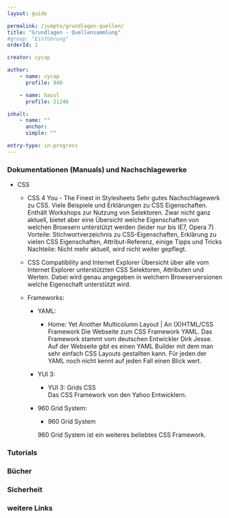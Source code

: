 ```yaml
---
layout: guide

permalink: /jumpto/grundlagen-quellen/
title: "Grundlagen - Quellensammlung"
#group: "Einführung"
orderId: 1

creator: cycap

author:
    - name: cycap
      profile: 940

    - name: hausl
      profile: 21246

inhalt:
    - name: ""
      anchor: 
      simple: ""

entry-type: in-progress
---
```


### Dokumentationen (Manuals) und Nachschlagewerke

* CSS
    * CSS 4 You - The Finest in Stylesheets
    Sehr gutes Nachschlagewerk zu CSS. Viele Beispiele und Erklärungen zu CSS Eigenschaften. Enthält Workshops zur Nutzung von Selektoren. Zwar nicht ganz aktuell, bietet aber eine Übersicht welche Eigenschaften von welchen Browsern unterstützt werden (leider nur bis IE7, Opera 7)
    Vorteile: Stichwortverzeichnis zu CSS-Eigenschaften, Erklärung zu vielen CSS Eigenschaften, Attribut-Referenz, einige Tipps und Tricks
    Nachteile: Nicht mehr aktuell, wird nicht weiter gepflegt.
    
    
    * CSS Compatibility and Internet Explorer
    Übersicht über alle vom Internet Explorer unterstützten CSS Selektoren, Attributen und Werten. Dabei wird genau angegeben in welchern Browserversionen welche Eigenschaft unterstützt wird.
    
    
    * Frameworks:
        * YAML:
            * Home: Yet Another Multicolumn Layout | An (X)HTML/CSS Framework
            Die Webseite zum CSS Framework YAML. Das Framework stammt vom deutschen Entwickler Dirk Jesse. Auf der Webseite gibt es einen YAML Builder mit dem man sehr einfach CSS Layouts gestallten kann. Für jeden der YAML noch nicht kennt auf jeden Fall einen Blick wert. 
        
        
        * YUI 3:
            * YUI 3: Grids CSS  
            Das CSS Framework von den Yahoo Entwicklern.   
          
          
        * 960 Grid System:
            * 960 Grid System
            
            960 Grid System ist ein weiteres beliebtes CSS Framework. 



### Tutorials


### Bücher


### Sicherheit


### weitere Links
